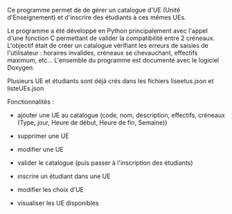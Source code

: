 Ce programme permet de de gérer un catalogue d'UE (Unité d'Enseignement) et d'inscrire des étudiants à ces mêmes UEs.

Le programme a été développé en Python principalement avec l'appel d'une fonction C permettant de valider la compatibilité entre 2 créneaux. L'objectif était de créer un catalogue vérifiant les erreurs de saisies de l'utilisateur : horaires invalides, créneaux se chevauchant, effectifs maximum, etc...
L'ensemble du programme est documenté avec le logiciel Doxygen.

Plusieurs UE et étudiants sont déjà crés dans les fichiers liseetus.json et listeUEs.json

Fonctionnalités :

- ajouter une UE au catalogue (code, nom, description, effectifs, créneaux (Type, jour, Heure de début, Heure de fin, Semaine))
- supprimer une UE
- modifier une UE
- valider le catalogue (puis passer à l'inscription des étudiants)

- inscrire un étudiant dans une UE
- modifier les choix d'UE
- visualiser les UE disponibles
